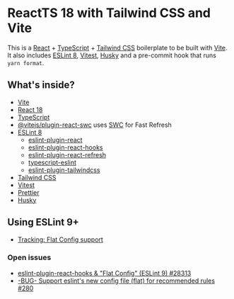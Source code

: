 # ReactTS 18 with Tailwind CSS and Vite

This is a [React](https://react.dev) + [TypeScript](https://www.typescriptlang.org/) + [Tailwind CSS](https://tailwindcss.com) boilerplate to be built with [Vite](https://vitejs.dev). It also includes [ESLint 8](https://eslint.org), [Vitest](https://vitest.dev), [Husky](https://typicode.github.io/husk) and a pre-commit hook that runs `yarn format`.

## What's inside?

- [Vite](https://vitejs.dev)
- [React 18](https://react.dev)
- [TypeScript](https://www.typescriptlang.org)
- [@vitejs/plugin-react-swc](https://github.com/vitejs/vite-plugin-react-swc) uses [SWC](https://swc.rs/) for Fast Refresh
- [ESLint 8](https://eslint.org)
	* [eslint-plugin-react](https://github.com/jsx-eslint/eslint-plugin-react)
	* [eslint-plugin-react-hooks](https://www.npmjs.com/package/eslint-plugin-react-hooks)
	* [eslint-plugin-react-refresh](https://www.npmjs.com/package/eslint-plugin-react-refresh)
	* [typescript-eslint](https://typescript-eslint.io)
	* [eslint-plugin-tailwindcss](https://github.com/francoismassart/eslint-plugin-tailwindcss)
- [Tailwind CSS](https://tailwindcss.com)
- [Vitest](https://vitest.dev)
- [Prettier](https://prettier.io)
- [Husky](https://typicode.github.io/husky/)

## Using ESLint 9+
- [Tracking: Flat Config support](https://github.com/eslint/eslint/issues/18093)

### Open issues
- [eslint-plugin-react-hooks & "Flat Config" (ESLint 9) #28313](https://github.com/facebook/react/issues/28313)
- [-BUG- Support eslint's new config file (flat) for recommended rules #280](https://github.com/francoismassart/eslint-plugin-tailwindcss/issues/280)
